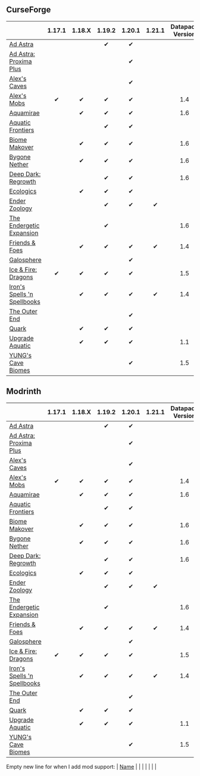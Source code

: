 ## CurseForge

|																																														|  1.17.1   |  1.18.X  |  1.19.2   |  1.20.1   |  1.21.1  |  Datapack Version  |
|--------------------------------------------------------------------------------------------------------------------------------------------------------|:-----------:|:----------:|:-----------:|:-----------:|:-----------:|:--------------------------:|
| [Ad Astra](https://www.curseforge.com/minecraft/mc-mods/ad-astra)   														    |				  |			   |✔			|✔			  |			   |								   |
| [Ad Astra: Proxima Plus](https://www.curseforge.com/minecraft/mc-mods/ad-astra-proxima-plus)				|				  |			   |      		    |✔			  |			   |								   |
| [Alex's Caves](https://www.curseforge.com/minecraft/mc-mods/alexs-caves)													|				  |			   |      		    |✔			  |			   |								   |
| [Alex's Mobs](https://www.curseforge.com/minecraft/mc-mods/alexs-mobs)													|✔		 	  |✔		   |✔			|✔			  |			   |1.4							   |
| [Aquamirae](https://www.curseforge.com/minecraft/mc-mods/ob-aquamirae)												|				  |✔		   |✔			|✔			  |			   |1.6							   |
| [Aquatic Frontiers](https://www.curseforge.com/minecraft/mc-mods/aquatic-frontiers)								|				  |			   |✔			|✔			  |			   |								   |
| [Biome Makover](https://www.curseforge.com/minecraft/mc-mods/biome-makeover-forge)						|				  |✔		   |✔		    |✔			  |			   |1.6							   |
| [Bygone Nether](https://www.curseforge.com/minecraft/mc-mods/bygone-nether)										|				  |✔		   |✔		    |✔			  |			   |1.6							   |
| [Deep Dark: Regrowth](https://www.curseforge.com/minecraft/mc-mods/deep-dark-regrowth)					|				  |			   |✔		    |✔			  |			   |1.6							   |
| [Ecologics](https://www.curseforge.com/minecraft/mc-mods/ecologics)															|				  |✔		   |✔			|✔			  |			   |								   |
| [Ender Zoology](https://www.curseforge.com/minecraft/mc-mods/ender-zoology)											|				  |			   |✔			|✔			  |✔		   |								   |
| [The Endergetic Expansion](https://www.curseforge.com/minecraft/mc-mods/endergetic)							|				  |			   |✔			|				  |			   |1.6							   |
| [Friends & Foes](https://www.curseforge.com/minecraft/mc-mods/friends-and-foes-forge)							|				  |✔		   |✔			|✔			  |✔		   |1.4							   |
| [Galosphere](https://www.curseforge.com/minecraft/mc-mods/galosphere)													|				  |			   |      		    |✔			  |			   |								   |
| [Ice & Fire: Dragons](https://www.curseforge.com/minecraft/mc-mods/ice-and-fire-dragons)     				   	|✔  		  |✔		   |✔			|✔			  |			   |1.5							   |
| [Iron's Spells 'n Spellbooks](https://www.curseforge.com/minecraft/mc-mods/irons-spells-n-spellbooks)	|				  |✔		   |✔			|✔			  |✔		   |1.4							   |
| [The Outer End](https://www.curseforge.com/minecraft/mc-mods/the-outer-end)											|				  |			   |      		    |✔			  |			   |								   |
| [Quark](https://www.curseforge.com/minecraft/mc-mods/quark)                   													|				  |✔		   |✔			|✔			  |			   |								   |
| [Upgrade Aquatic](https://www.curseforge.com/minecraft/mc-mods/upgrade-aquatic)									|				  |✔		   |✔			|✔			  |			   |1.1							   |
| [YUNG's Cave Biomes](https://www.curseforge.com/minecraft/mc-mods/yungs-cave-biomes)          			|				  |			   |      		    |✔			  |			   |1.5							   |



## Modrinth

|																																														|  1.17.1   |  1.18.X  |  1.19.2   |  1.20.1   |  1.21.1  |  Datapack Version  |
|--------------------------------------------------------------------------------------------------------------------------------------------------------|:-----------:|:----------:|:-----------:|:-----------:|:-----------:|:--------------------------:|
| [Ad Astra](https://modrinth.com/mod/ad-astra)																									|				  |			   |✔			|✔			  |			   |								   |
| [Ad Astra: Proxima Plus](https://www.curseforge.com/minecraft/mc-mods/ad-astra-proxima-plus)				|				  |			   |      		    |✔			  |			   |								   |
| [Alex's Caves](https://modrinth.com/mod/alexs-caves)																						|				  |			   |      		    |✔			  |			   |								   |
| [Alex's Mobs](https://modrinth.com/mod/alexs-mobs)																						|✔		 	  |✔		   |✔			|✔			  |			   |1.4							   |
| [Aquamirae](https://modrinth.com/mod/aquamirae)																							|				  |✔		   |✔			|✔			  |			   |1.6							   |
| [Aquatic Frontiers](https://modrinth.com/mod/aquatic-frontiers)																		|				  |			   |✔			|✔			  |			   |								   |
| [Biome Makover](https://modrinth.com/mod/biome-makeover)																		|				  |✔		   |✔		    |✔			  |			   |1.6							   |
| [Bygone Nether](https://modrinth.com/mod/bygone-nether)																				|				  |✔		   |✔		    |✔			  |			   |1.6							   |
| [Deep Dark: Regrowth](https://www.curseforge.com/minecraft/mc-mods/deep-dark-regrowth)					|				  |			   |✔		    |✔			  |			   |1.6							   |
| [Ecologics](https://modrinth.com/mod/ecologics)																								|				  |✔		   |✔			|✔			  |			   |								   |
| [Ender Zoology](https://modrinth.com/mod/ender-zoology)																				|				  |			   |✔			|✔			  |✔		   |								   |
| [The Endergetic Expansion](https://modrinth.com/mod/endergetic)																	|				  |			   |✔			|				  |			   |1.6							   |
| [Friends & Foes](https://modrinth.com/mod/friends-and-foes-forge)																	|				  |✔		   |✔			|✔			  |✔		   |1.4							   |
| [Galosphere](https://modrinth.com/mod/galosphere)																							|				  |			   |      		    |✔			  |			   |								   |
| [Ice & Fire: Dragons](https://modrinth.com/mod/ice-and-fire-dragons)     				 									  	|✔  		  |✔		   |✔			|✔			  |			   |1.5							   |
| [Iron's Spells 'n Spellbooks](https://modrinth.com/mod/irons-spells-n-spellbooks)											|				  |✔		   |✔			|✔			  |✔		   |1.4							   |
| [The Outer End](https://modrinth.com/mod/the-outer-end)																				|				  |			   |      		    |✔			  |			   |								   |
| [Quark](https://modrinth.com/mod/quark)                   																						|				  |✔		   |✔			|✔			  |			   |								   |
| [Upgrade Aquatic](https://modrinth.com/mod/upgrade-aquatic)																		|				  |✔		   |✔			|✔			  |			   |1.1							   |
| [YUNG's Cave Biomes](https://modrinth.com/mod/yungs-cave-biomes)          													|				  |			   |      		    |✔			  |			   |1.5							   |



Empty new line for when I add mod support:
| [Name](Link)         																																						|				  |			   |      		    |			      |			   |								   |